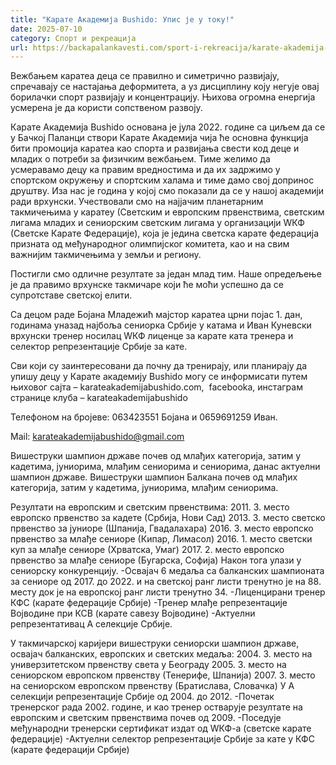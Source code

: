 ```yaml
---
title: "Карате Академија Bushido: Упис је у току!"
date: 2025-07-10
category: Спорт и рекреација
url: https://backapalankavesti.com/sport-i-rekreacija/karate-akademija-bushido-upis-u-toku/
---
```


Вежбањем каратеа деца се правилно и симетрично развијају, спречавају се настајања деформитета, а уз дисциплину коју негује овај борилачки спорт развијају и концентрацију. Њихова огромна енергија усмерена је да користи сопственом
развоју.

Карате Академија Bushido основана је јула 2022. године са циљем да се у Бачкој Паланци створи Карате Академија чија ће основна функција бити промоција каратеа као спорта и развијања свести код деце и младих о потреби за физичким вежбањем. Тиме желимо да усмеравамо децу ка правим вредностима и да их задржимо у спортском окружењу и спортским халама и тиме дамо свој допринос друштву.
Иза нас је година у којој смо показали да се у нашој академији ради врхунски. Учествовали смо на најјачим планетарним такмичењима у каратеу (Светским и европским првенствима, светским лигама младих и сениорским светским лигама у организацији WКФ (Светске Карате Федерације), која је једина светска карате федерација призната од међународног олимпијског комитета, као и на свим важнијим такмичењима у земљи и региону.

Постигли смо одличне резултате за један млад тим. Наше опредељење је да правимо врхунске такмичаре који ће моћи успешно да се супротставе светској елити.

Са децом раде Бојана Младежић мајстор каратеа црни појас 1. дан, годинама уназад најбоља сениорка Србије у катама и Иван Куневски врхунски тренер носилац WКФ лиценце за карате ката тренера и селектор репрезентације Србије за кате.

Сви који су заинтересовани да почну да тренирају, или планирају да упишу децу у Карате академију Bushido могу се информисати путем њиховог сајта – karateakademijabushido.com,  facebookа, инстаграм странице клуба – karateakademijabushido

Телефоном на бројеве: 063423551 Бојана и 0659691259 Иван.

Mail: karateakademijabushido@gmail.com

Вишеструки шампион државе почев од млађих категорија, затим у кадетима, јуниорима, млађим сениорима и сениорима, данас актуелни шампион државе.
Вишеструки шампион Балкана почев од млађих категорија, затим у кадетима, јуниорима, млађим сениорима.

Резултати на европским и светским првенствима:
2011. 3. место европско првенство за кадете (Србија, Нови Сад)
2013. 3. место светско првенство за јуниоре (Шпанија, Гвадалахара)
2016. 3. место европско првенство за млађе сениоре (Кипар, Лимасол)
2016. 1. место светски куп за млађе сениоре (Хрватска, Умаг)
2017. 2. место европско првенство за млађе сениоре (Бугарска, Софија)
Након тога улази у сениорску конкуренцију.
-Освајач 6 медаља са балканских шампионата за сениоре од 2017. до 2022. и на светској ранг листи тренутно је на 88. месту док је на европској ранг листи тренутно 34.
-Лиценцирани тренер КФС (карате федерације Србије)
-Тренер млађе репрезентације Војводине при КСВ (карате савезу Војводине)
-Актуелни репрезентативац А селекције Србије.

У такмичарској каријери вишеструки сениорски шампион државе, освајач балканских, европских и светских медаља:
2004. 3. место на универзитетском првенству света у Београду
2005. 3. место на сениорском европском првенству (Тенерифе, Шпанија)
2007. 3. место на сениорском европском првенству (Братислава, Словачка)
У А селекцији репрезентације Србије од 2004. до 2012.
-Почетак тренерског рада 2002. године, и као тренер остварује резултате на европским и светским првенствима почев од 2009.
-Поседује међународни тренерски сертификат издат од WКФ-а (светске карате федерације)
-Актуелни селектор репрезентације Србије за кате у КФС (карате федерацији Србије)
